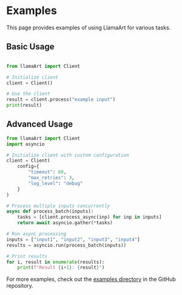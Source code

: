 # Examples

This page provides examples of using LlamaArt for various tasks.

## Basic Usage

```python

from llamaArt import Client

# Initialize client
client = Client()

# Use the client
result = client.process("example input")
print(result)
```

## Advanced Usage

```python
from llamaArt import Client
import asyncio

# Initialize client with custom configuration
client = Client(
    config={
        "timeout": 60,
        "max_retries": 3,
        "log_level": "debug"
    }
)

# Process multiple inputs concurrently
async def process_batch(inputs):
    tasks = [client.process_async(inp) for inp in inputs]
    return await asyncio.gather(*tasks)

# Run async processing
inputs = ["input1", "input2", "input3", "input4"]
results = asyncio.run(process_batch(inputs))

# Print results
for i, result in enumerate(results):
    print(f"Result {i+1}: {result}")
```

For more examples, check out the [examples directory](https://github.com/llamasearchai/llamaArt/tree/main/examples) in the GitHub repository.
